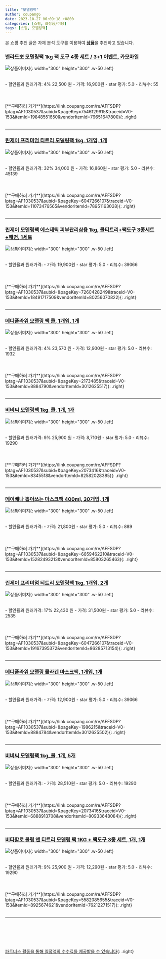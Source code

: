 ```yaml
---
title: "모델링팩"
author: coupang6
date: 2023-10-27 06:09:18 +0800
categories: [쇼핑, 화장품/미용]
tags: [쇼핑, 모델링팩]
---
```


본 쇼핑 추천 글은 자체 분석 도구를 이용하여 [**상품**](https://link.coupang.com/a/bao1ui)을 추천하고 있습니다.

### [벨라드뽀 모델링팩 1kg 팩 도구 4종 세트 / 3+1 이벤트, 카모마일](https://link.coupang.com/re/AFFSDP?lptag=AF1030537&subid=&pageKey=7546129915&traceid=V0-153&itemId=19848551650&vendorItemId=79651647800)

![상품이미지](https://thumbnail10.coupangcdn.com/thumbnails/remote/230x230ex/image/vendor_inventory/a275/b9a73800a8d54719218ad68317e94eac9ea0fdb52797e11359f24237d3a8.jpg){: width="300" height="300" .w-50 .left}


<br>
- 할인율과 원래가격: 4%  22,500   원
- 가격: 16,900원
- star 평가: 5.0
- 리뷰수: 55
<br>
<br>
<br>
<br>
[**구매하러 가기**](https://link.coupang.com/re/AFFSDP?lptag=AF1030537&subid=&pageKey=7546129915&traceid=V0-153&itemId=19848551650&vendorItemId=79651647800){: .right}
<br>
<br>

---

### [린제이 프리미엄 티트리 모델링팩 1kg, 1개입, 1개](https://link.coupang.com/re/AFFSDP?lptag=AF1030537&subid=&pageKey=6047266107&traceid=V0-153&itemId=11073476565&vendorItemId=78951163038)

![상품이미지](https://thumbnail9.coupangcdn.com/thumbnails/remote/230x230ex/image/vendor_inventory/a719/70bd25a971a7782522a1ae25a77e204bf08350a1bd82a9c8be8ada83d134.jpg){: width="300" height="300" .w-50 .left}


<br>
- 할인율과 원래가격: 32%  34,000   원
- 가격: 16,860원
- star 평가: 5.0
- 리뷰수: 45139
<br>
<br>
<br>
<br>
[**구매하러 가기**](https://link.coupang.com/re/AFFSDP?lptag=AF1030537&subid=&pageKey=6047266107&traceid=V0-153&itemId=11073476565&vendorItemId=78951163038){: .right}
<br>
<br>

---

### [린제이 모델링팩 에스테틱 피부관리샵용 1kg, 쿨티트리+팩도구 3종세트+해면, 1세트](https://link.coupang.com/re/AFFSDP?lptag=AF1030537&subid=&pageKey=7260428249&traceid=V0-153&itemId=18491717509&vendorItemId=80256070822)

![상품이미지](https://thumbnail6.coupangcdn.com/thumbnails/remote/230x230ex/image/vendor_inventory/0318/486532882a2d54d712bc2218818ba5cd58afa4896515e0316c9acf766845.jpg){: width="300" height="300" .w-50 .left}


<br>
- 할인율과 원래가격: 
- 가격: 19,900원
- star 평가: 5.0
- 리뷰수: 39066
<br>
<br>
<br>
<br>
[**구매하러 가기**](https://link.coupang.com/re/AFFSDP?lptag=AF1030537&subid=&pageKey=7260428249&traceid=V0-153&itemId=18491717509&vendorItemId=80256070822){: .right}
<br>
<br>

---

### [메디플라워 모델링 팩 쿨, 1개입, 1개](https://link.coupang.com/re/AFFSDP?lptag=AF1030537&subid=&pageKey=2173485&traceid=V0-153&itemId=8884790&vendorItemId=3012625517)

![상품이미지](https://thumbnail9.coupangcdn.com/thumbnails/remote/230x230ex/image/retail/images/2426635561883317-13fd35e2-c8f1-45de-a8f6-81ca0bc0f37e.jpg){: width="300" height="300" .w-50 .left}


<br>
- 할인율과 원래가격: 4%  23,570   원
- 가격: 12,900원
- star 평가: 5.0
- 리뷰수: 1932
<br>
<br>
<br>
<br>
[**구매하러 가기**](https://link.coupang.com/re/AFFSDP?lptag=AF1030537&subid=&pageKey=2173485&traceid=V0-153&itemId=8884790&vendorItemId=3012625517){: .right}
<br>
<br>

---

### [비비씨 모델링팩 1kg_쿨, 1개, 1개](https://link.coupang.com/re/AFFSDP?lptag=AF1030537&subid=&pageKey=2073416&traceid=V0-153&itemId=8345518&vendorItemId=82582028385)

![상품이미지](https://thumbnail9.coupangcdn.com/thumbnails/remote/230x230ex/image/vendor_inventory/b62e/e624c033138612dd23f70f916001b39c1d05e3ec7afd1f1cca7e8dda7c86.jpg){: width="300" height="300" .w-50 .left}


<br>
- 할인율과 원래가격: 9%  25,900   원
- 가격: 8,710원
- star 평가: 5.0
- 리뷰수: 19290
<br>
<br>
<br>
<br>
[**구매하러 가기**](https://link.coupang.com/re/AFFSDP?lptag=AF1030537&subid=&pageKey=2073416&traceid=V0-153&itemId=8345518&vendorItemId=82582028385){: .right}
<br>
<br>

---

### [메이베나 뽑아쓰는 마스크팩 400ml, 30개입, 1개](https://link.coupang.com/re/AFFSDP?lptag=AF1030537&subid=&pageKey=6659462210&traceid=V0-153&itemId=15282493213&vendorItemId=85803265463)

![상품이미지](https://thumbnail6.coupangcdn.com/thumbnails/remote/230x230ex/image/vendor_inventory/3930/695ffb4a534d0137df2b94df653ae721609d45a78d39cbe1711a07f4094c.jpg){: width="300" height="300" .w-50 .left}


<br>
- 할인율과 원래가격: 
- 가격: 21,800원
- star 평가: 5.0
- 리뷰수: 889
<br>
<br>
<br>
<br>
[**구매하러 가기**](https://link.coupang.com/re/AFFSDP?lptag=AF1030537&subid=&pageKey=6659462210&traceid=V0-153&itemId=15282493213&vendorItemId=85803265463){: .right}
<br>
<br>

---

### [린제이 프리미엄 티트리 모델링팩 1kg, 1개입, 2개](https://link.coupang.com/re/AFFSDP?lptag=AF1030537&subid=&pageKey=6047266107&traceid=V0-153&itemId=19167395372&vendorItemId=86285713154)

![상품이미지](https://thumbnail10.coupangcdn.com/thumbnails/remote/230x230ex/image/retail/images/3b30ff09-f747-43ee-b719-5c22999d93f71989821246616422743.png){: width="300" height="300" .w-50 .left}


<br>
- 할인율과 원래가격: 17%  22,430   원
- 가격: 31,500원
- star 평가: 5.0
- 리뷰수: 2535
<br>
<br>
<br>
<br>
[**구매하러 가기**](https://link.coupang.com/re/AFFSDP?lptag=AF1030537&subid=&pageKey=6047266107&traceid=V0-153&itemId=19167395372&vendorItemId=86285713154){: .right}
<br>
<br>

---

### [메디플라워 모델링 콜라겐 마스크팩, 1개입, 1개](https://link.coupang.com/re/AFFSDP?lptag=AF1030537&subid=&pageKey=1986215&traceid=V0-153&itemId=8884784&vendorItemId=3012625502)

![상품이미지](https://thumbnail9.coupangcdn.com/thumbnails/remote/230x230ex/image/product/image/vendoritem/2018/10/23/3012625502/44cdb26f-dbd3-4228-b483-3e6c3209d357.jpg){: width="300" height="300" .w-50 .left}


<br>
- 할인율과 원래가격: 
- 가격: 12,900원
- star 평가: 5.0
- 리뷰수: 39066
<br>
<br>
<br>
<br>
[**구매하러 가기**](https://link.coupang.com/re/AFFSDP?lptag=AF1030537&subid=&pageKey=1986215&traceid=V0-153&itemId=8884784&vendorItemId=3012625502){: .right}
<br>
<br>

---

### [비비씨 모델링팩 1kg_쿨, 1개, 5개](https://link.coupang.com/re/AFFSDP?lptag=AF1030537&subid=&pageKey=2073416&traceid=V0-153&itemId=6888913708&vendorItemId=80933648084)

![상품이미지](https://thumbnail9.coupangcdn.com/thumbnails/remote/230x230ex/image/vendor_inventory/b62e/e624c033138612dd23f70f916001b39c1d05e3ec7afd1f1cca7e8dda7c86.jpg){: width="300" height="300" .w-50 .left}


<br>
- 할인율과 원래가격: 
- 가격: 28,510원
- star 평가: 5.0
- 리뷰수: 19290
<br>
<br>
<br>
<br>
[**구매하러 가기**](https://link.coupang.com/re/AFFSDP?lptag=AF1030537&subid=&pageKey=2073416&traceid=V0-153&itemId=6888913708&vendorItemId=80933648084){: .right}
<br>
<br>

---

### [비타할로 쿨링 앤 티트리 모델링 팩 1KG + 팩도구 3종 세트, 1개, 1개](https://link.coupang.com/re/AFFSDP?lptag=AF1030537&subid=&pageKey=5582085655&traceid=V0-153&itemId=8925674621&vendorItemId=76212271517)

![상품이미지](https://thumbnail9.coupangcdn.com/thumbnails/remote/230x230ex/image/retail/images/6861590538530067-163e3759-6803-409d-ac0a-69859bef0f88.jpg){: width="300" height="300" .w-50 .left}


<br>
- 할인율과 원래가격: 9%  25,900   원
- 가격: 12,290원
- star 평가: 5.0
- 리뷰수: 19290
<br>
<br>
<br>
<br>
[**구매하러 가기**](https://link.coupang.com/re/AFFSDP?lptag=AF1030537&subid=&pageKey=5582085655&traceid=V0-153&itemId=8925674621&vendorItemId=76212271517){: .right}
<br>
<br>

---
<br><br><br><br><br> [파트너스 활동을 통해 일정액의 수수료를 제공받을 수 있습니다](https://link.coupang.com/a/bao1ui){: .right}